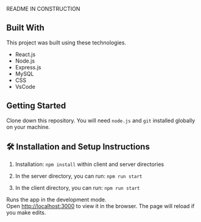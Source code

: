
README IN CONSTRUCTION 

## Built With

This project was built using these technologies.

- React.js
- Node.js
- Express.js
- MySQL
- CSS
- VsCode 


## Getting Started

Clone down this repository. You will need `node.js` and `git` installed globally on your machine.

## 🛠 Installation and Setup Instructions

1. Installation: `npm install` within client and server directories 

2. In the server directory, you can run: `npm run start` 

3. In the client directory, you can run: `npm run start` 

Runs the app in the development mode.\
Open [http://localhost:3000](http://localhost:3000) to view it in the browser.
The page will reload if you make edits.

